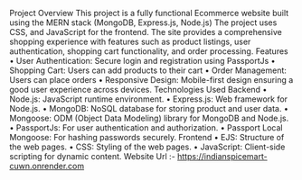 Project Overview
This project is a fully functional Ecommerce website built using the MERN stack (MongoDB, Express.js,  Node.js) The project uses  CSS, and JavaScript for the frontend. The site provides a comprehensive shopping experience with features such as product listings, user authentication, shopping cart functionality, and order processing.
Features
•⁠  ⁠User Authentication: Secure login and registration using PassportJs
•⁠  ⁠Shopping Cart: Users can add products to their cart 
•⁠  ⁠Order Management: Users can place orders 
•⁠  ⁠Responsive Design: Mobile-first design ensuring a good user experience across devices.
Technologies Used
Backend
•⁠  ⁠Node.js: JavaScript runtime environment.
•⁠  ⁠Express.js: Web framework for Node.js.
•⁠  ⁠MongoDB: NoSQL database for storing product and user data.
•⁠  ⁠Mongoose: ODM (Object Data Modeling) library for MongoDB and Node.js.
•⁠  ⁠PassportJs: For user authentication and authorization.
•⁠  ⁠Passport Local Mongoose: For hashing passwords securely.
Frontend
•⁠  ⁠EJS: Structure of the web pages.
•⁠  ⁠CSS: Styling of the web pages.
•⁠  ⁠JavaScript: Client-side scripting for dynamic content.
Website Url :- https://indianspicemart-cuwn.onrender.com
